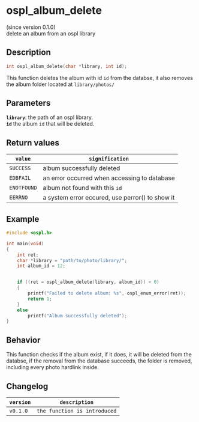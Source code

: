 # ospl_album_delete
(since version 0.1.0)  
delete an album from an ospl library

## Description
```c
int ospl_album_delete(char *library, int id);
```
This function deletes the album with id ``id`` from the databse, it also removes the album folder located at ``library/photos/``

## Parameters
**`library`**: the path of an ospl library.  
**``id``** the album ``id`` that will be deleted.  

## Return values

|``value``    | ``signification``                                 |
|-------------|---------------------------------------------------|
|``SUCCESS``  | album successfully deleted                        |
|``EDBFAIL``  | an error occurred when accessing to database      |
|``ENOTFOUND``| album not found with this ``id``                  |
|``EERRNO``   | a system error eccured, use perror() to show it   |


## Example
```c
#include <ospl.h>

int main(void)
{
	int ret;
	char *library = "path/to/photo/library/";
	int album_id = 12;


	if ((ret = ospl_album_delete(library, album_id)) < 0)
	{
		printf("Failed to delete album: %s", ospl_enum_error(ret));
		return 1;
	}
	else
		printf("Album successfully deleted");
}
```

## Behavior

This function checks if the album exist, if it does, it will be deleted from the databse, if the removal from the database succeeds, the folder is removed, including every photo hardlink inside.

## Changelog

|``version`` | ``description``                     |
|------------|-------------------------------------|
|``v0.1.0``  | ``the function is introduced``      |
